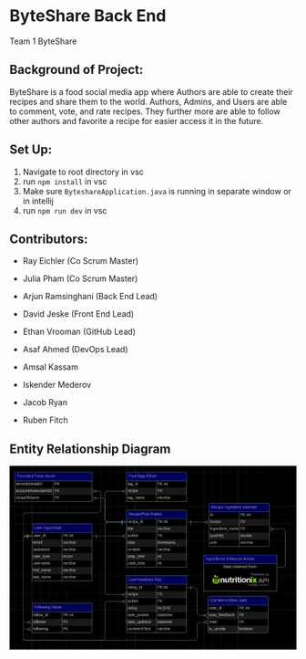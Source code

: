 # ByteShare Back End
Team 1 ByteShare

## Background of Project:
ByteShare is a food social media app where Authors are able to create their recipes and share them to the world. Authors, Admins, and Users are able to comment, vote, and rate recipes. They further more are able to follow other authors and favorite a recipe for easier access it in the future.

## Set Up:
1. Navigate to root directory in vsc
2. run ```npm install``` in vsc
3. Make sure `ByteshareApplication.java` is running in separate window or in intellij
4. run ```npm run dev``` in vsc

## Contributors:
- Ray Eichler (Co Scrum Master)
- Julia Pham (Co Scrum Master)
- Arjun Ramsinghani (Back End Lead)
- David Jeske (Front End Lead)
- Ethan Vrooman (GitHub Lead)
- Asaf Ahmed (DevOps Lead)
- Amsal Kassam

- Iskender Mederov
- Jacob Ryan
- Ruben Fitch

## Entity Relationship Diagram
![ERD](BSERDdarkmode.png "ERD")
